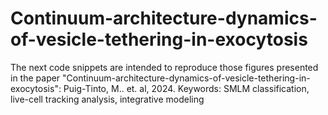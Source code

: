 # Continuum-architecture-dynamics-of-vesicle-tethering-in-exocytosis
The next code snippets are intended to reproduce those figures presented in the paper "Continuum-architecture-dynamics-of-vesicle-tethering-in-exocytosis": Puig-Tinto, M.. et. al, 2024. Keywords: SMLM classification, live-cell tracking analysis, integrative modeling
